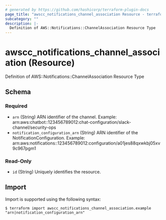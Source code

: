 ```yaml
---
# generated by https://github.com/hashicorp/terraform-plugin-docs
page_title: "awscc_notifications_channel_association Resource - terraform-provider-awscc"
subcategory: ""
description: |-
  Definition of AWS::Notifications::ChannelAssociation Resource Type
---
```


# awscc_notifications_channel_association (Resource)

Definition of AWS::Notifications::ChannelAssociation Resource Type



<!-- schema generated by tfplugindocs -->
## Schema

### Required

- `arn` (String) ARN identifier of the channel.
Example: arn:aws:chatbot::123456789012:chat-configuration/slack-channel/security-ops
- `notification_configuration_arn` (String) ARN identifier of the NotificationConfiguration.
Example: arn:aws:notifications::123456789012:configuration/a01jes88qxwkbj05xv9c967pgm1

### Read-Only

- `id` (String) Uniquely identifies the resource.

## Import

Import is supported using the following syntax:

```shell
$ terraform import awscc_notifications_channel_association.example "arn|notification_configuration_arn"
```
